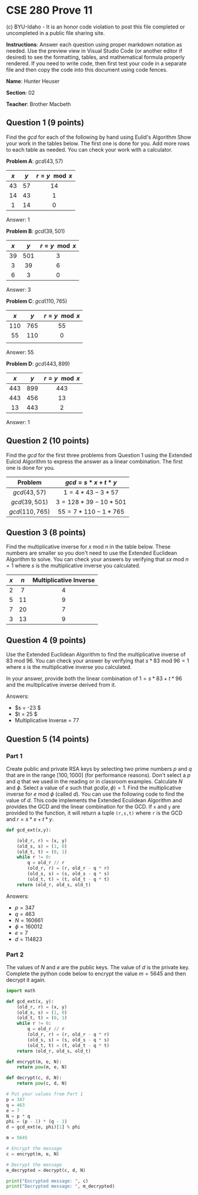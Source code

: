 # CSE 280 Prove 11

(c) BYU-Idaho - It is an honor code violation to post this
file completed or uncompleted in a public file sharing site.

**Instructions**: Answer each question using proper markdown notation as needed.  Use the preview view in Visual Studio Code (or another editor if desired) to see the formatting, tables, and mathematical formula properly rendered.  If you need to write code, then first test your code in a separate file and then copy the code into this document using code fences.

**Name**: Hunter Heuser

**Section**: 02

**Teacher**: Brother Macbeth

## Question 1 (9 points)

Find the $gcd$ for each of the following by hand using Eulid's Algorithm  Show your work in the tables below.  The first one is done for you.  Add more rows to each table as needed.  You can check your work with a calculator.

**Problem A**: $gcd(43,57)$

|$x$|$y$|$r = y \mod x$|
|:-:|:-:|:-:|
|43|57|14|
|14|43|1|
|1|14|0|

Answer: 1

**Problem B**: $gcd(39,501)$

|$x$|$y$|$r = y \mod x$|
|:-:|:-:|:-:|
|39|501|3|
|3|39|6|
|6|3|0|

Answer: 3

**Problem C**: $gcd(110,765)$

|$x$|$y$|$r = y \mod x$|
|:-:|:-:|:-:|
|110|765|55|
|55|110|0|
||||

Answer: 55

**Problem D**: $gcd(443,899)$

|$x$|$y$|$r = y \mod x$|
|:-:|:-:|:-:|
|443|899|443|
|443|456|13|
|13|443|2|

Answer: 1

## Question 2 (10 points)

Find the $gcd$ for the first three problems from Question 1 using the Extended Eulcid Algorithm to express the answer as a linear combination.  The first one is done for you.

|Problem|$gcd = s*x + t*y$|
|:-:|:-:|
|$gcd(43,57)$|$1 = 4*43 - 3*57$|
|$gcd(39,501)$|$3 = 128*39 - 10*501$|
|$gcd(110,765)$|$55 = 7*110 - 1*765$|

## Question 3 (8 points)

Find the multiplicative inverse for $x \text{ mod } n$ in the table below.  These numbers are smaller so you don't need to use the Extended Euclidean Algorithm to solve.  You can check your answers by verifying that $sx \text{ mod } n = 1$ where $s$ is the multiplicative inverse you calculated.

|$x$|$n$|Multiplicative Inverse|
|:-:|:-:|:-:|
|2|7|4|
|5|11|9|
|7|20|7|
|3|13|9|

## Question 4 (9 points)

Use the Extended Euclidean Algorithm to find the multiplicative inverse of $83 \text{ mod } 96$.  You can check your answer by verifying that $s*83 \text{ mod } 96 = 1$ where $s$ is the multiplicative inverse you calculated.  

In your answer, provide both the linear combination of $1 = s*83 + t*96$ and the multiplicative inverse derived from it.

Answers:

* $s = -23 $
* $t = 25 $
* Multiplicative Inverse = 77

## Question 5 (14 points)

### Part 1

Create public and private RSA keys by selecting two prime numbers $p$ and $q$ that are in the range $[100,1000]$ (for performance reasons).  Don't select a $p$ and $q$ that we used in the reading or in classroom examples. Calculate $N$ and $\phi$.  Select a value of $e$ such that $gcd(e,\phi)=1$.  Find the multiplicative inverse for $e \text{ mod } \phi$ (called $d$).  You can use the following code to find the value of $d$.  This code implements the Extended Eculidean Algorithm and provides the GCD and the linear combination for the GCD.  If `x` and `y` are provided to the function, it will return a tuple `(r,s,t)` where `r` is the GCD and $r = s*x + t*y$.

```python
def gcd_ext(x,y):

    (old_r, r) = (x, y)
    (old_s, s) = (1, 0)
    (old_t, t) = (0, 1)
    while r != 0:
        q = old_r // r
        (old_r, r) = (r, old_r - q * r)
        (old_s, s) = (s, old_s - q * s)
        (old_t, t) = (t, old_t - q * t)
    return (old_r, old_s, old_t)
``````

Answers:

* $p = 347$
* $q = 463$
* $N = 160661$
* $\phi = 160012$
* $e = 7$
* $d = 114823$

### Part 2

The values of $N$ and $e$ are the public keys.  The value of $d$ is the private key.  Complete the python code below to encrypt the value $m = 5645$ and then decrypt it again.

```python
import math

def gcd_ext(x, y):
    (old_r, r) = (x, y)
    (old_s, s) = (1, 0)
    (old_t, t) = (0, 1)
    while r != 0:
        q = old_r // r
        (old_r, r) = (r, old_r - q * r)
        (old_s, s) = (s, old_s - q * s)
        (old_t, t) = (t, old_t - q * t)
    return (old_r, old_s, old_t)

def encrypt(m, e, N):
    return pow(m, e, N)

def decrypt(c, d, N):
    return pow(c, d, N)

# Put your values from Part 1
p = 347
q = 463
e = 7
N = p * q
phi = (p - 1) * (q - 1)
d = gcd_ext(e, phi)[1] % phi

m = 5645

# Encrypt the message
c = encrypt(m, e, N)

# Decrypt the message
m_decrypted = decrypt(c, d, N)

print("Encrypted message: ", c)
print("Decrypted message: ", m_decrypted)
``````
